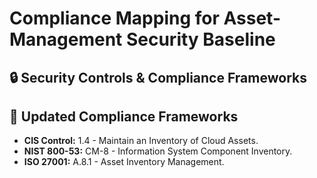 # Compliance Mapping for Asset-Management Security Baseline
## 🔒 Security Controls & Compliance Frameworks

## 📜 Updated Compliance Frameworks
- **CIS Control:** 1.4 - Maintain an Inventory of Cloud Assets.
- **NIST 800-53:** CM-8 - Information System Component Inventory.
- **ISO 27001:** A.8.1 - Asset Inventory Management.
